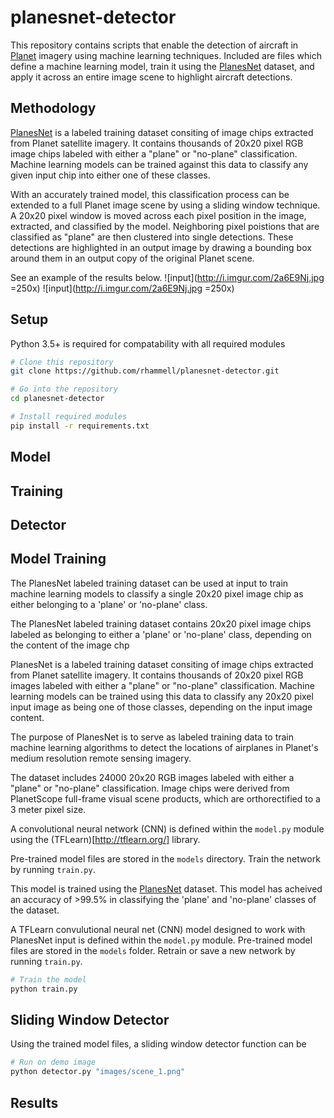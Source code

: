 # planesnet-detector
This repository contains scripts that enable the detection of aircraft in [Planet](https://www.planet.com/) imagery using machine learning techniques. Included are files which define a machine learning model, train it using the [PlanesNet](https://www.kaggle.com/rhammell/planesnet) dataset, and apply it across an entire image scene to highlight aircraft detections.

## Methodology
[PlanesNet](https://www.kaggle.com/rhammell/planesnet) is a labeled training dataset consiting of image chips extracted from Planet satellite imagery. It contains thousands of 20x20 pixel RGB image chips labeled with either a "plane" or "no-plane" classification. Machine learning models can be trained against this data to classify any given input chip into either one of these classes. 

With an accurately trained model, this classification process can be extended to a full Planet image scene by using a sliding window technique. A 20x20 pixel window is moved across each pixel position in the image, extracted, and classified by the model. Neighboring pixel poistions that are classified as "plane" are then clustered into single detections. These detections are highlighted in an output image by drawing a bounding box around them in an output copy of the original Planet scene. 

See an example of the results below. 
![input](http://i.imgur.com/2a6E9Nj.jpg =250x) ![input](http://i.imgur.com/2a6E9Nj.jpg =250x) 



## Setup
Python 3.5+ is required for compatability with all required modules

```bash
# Clone this repository
git clone https://github.com/rhammell/planesnet-detector.git

# Go into the repository
cd planesnet-detector

# Install required modules
pip install -r requirements.txt
```

## Model

## Training

## Detector

## Model Training
The PlanesNet labeled training dataset can be used at input to train machine learning models to classify a single 20x20 pixel image chip as either belonging to a 'plane' or 'no-plane' class. 

The PlanesNet labeled training dataset contains 20x20 pixel image chips labeled as belonging to either a 'plane' or 'no-plane' class, depending on the content of the image chp

PlanesNet is a labeled training dataset consiting of image chips extracted from Planet satellite imagery. It contains thousands of 20x20 pixel RGB images labeled with either a "plane" or "no-plane" classification. Machine learning models can be trained using this data to classify any 20x20 pixel input image as being one of those classes, depending on the input image content. 

The purpose of PlanesNet is to serve as labeled training data to train machine learning algorithms to detect the locations of airplanes in Planet's medium resolution remote sensing imagery.

The dataset includes 24000 20x20 RGB images labeled with either a "plane" or "no-plane" classification. Image chips were derived from PlanetScope full-frame visual scene products, which are orthorectified to a 3 meter pixel size.

A convolutional neural network (CNN) is defined within the `model.py` module using the (TFLearn)[http://tflearn.org/] library. 

Pre-trained model files are stored in the `models` directory. Train the network by running `train.py`.

This model is trained using the [PlanesNet](https://www.kaggle.com/rhammell/planesnet) dataset. This model has acheived an accuracy of >99.5% in classifying the 'plane' and 'no-plane' classes of the dataset.  


A TFLearn convulutional neural net (CNN) model designed to work with PlanesNet input is defined within the `model.py` module. Pre-trained model files are stored in the `models` folder. Retrain or save a new network by running `train.py`. 

```bash
# Train the model
python train.py 
```

## Sliding Window Detector
Using the trained model files, a sliding window detector function can be 

```bash
# Run on demo image
python detector.py "images/scene_1.png"
```

## Results

